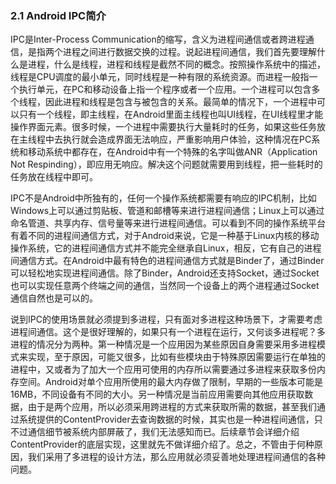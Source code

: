 ### 2.1 Android IPC简介

IPC是Inter-Process Communication的缩写，含义为进程间通信或者跨进程通信，是指两个进程之间进行数据交换的过程。说起进程间通信，我们首先要理解什么是进程，什么是线程，进程和线程是截然不同的概念。按照操作系统中的描述，线程是CPU调度的最小单元，同时线程是一种有限的系统资源。而进程一般指一个执行单元，在PC和移动设备上指一个程序或者一个应用。一个进程可以包含多个线程，因此进程和线程是包含与被包含的关系。最简单的情况下，一个进程中可以只有一个线程，即主线程，在Android里面主线程也叫UI线程，在UI线程里才能操作界面元素。很多时候，一个进程中需要执行大量耗时的任务，如果这些任务放在主线程中去执行就会造成界面无法响应，严重影响用户体验，这种情况在PC系统和移动系统中都存在，在Android中有一个特殊的名字叫做ANR（Application Not Respinding），即应用无响应。解决这个问题就需要用到线程，把一些耗时的任务放在线程中即可。

IPC不是Android中所独有的，任何一个操作系统都需要有响应的IPC机制，比如Windows上可以通过剪贴板、管道和邮槽等来进行进程间通信；Linux上可以通过命名管道、共享内存、信号量等来进行进程间通信。可以看到不同的操作系统平台有着不同的进程间通信方式，对于Android来说，它是一种基于Linux内核的移动操作系统，它的进程间通信方式并不能完全继承自Linux，相反，它有自己的进程间通信方式。在Android中最有特色的进程间通信方式就是Binder了，通过Binder可以轻松地实现进程间通信。除了Binder，Android还支持Socket，通过Socket也可以实现任意两个终端之间的通信，当然同一个设备上的两个进程通过Socket通信自然也是可以的。

说到IPC的使用场景就必须提到多进程，只有面对多进程这种场景下，才需要考虑进程间通信。这个是很好理解的，如果只有一个进程在运行，又何谈多进程呢？多进程的情况分为两种。第一种情况是一个应用因为某些原因自身需要采用多进程模式来实现，至于原因，可能又很多，比如有些模块由于特殊原因需要运行在单独的进程中，又或者为了加大一个应用可使用的内存所以需要通过多进程来获取多份内存空间。Android对单个应用所使用的最大内存做了限制，早期的一些版本可能是16MB，不同设备有不同的大小。另一种情况是当前应用需要向其他应用获取数据，由于是两个应用，所以必须采用跨进程的方式来获取所需的数据，甚至我们通过系统提供的ContentProvider去查询数据的时候，其实也是一种进程间通信，只不过通信细节被系统内部屏蔽了，我们无法感知而已。后续章节会详细介绍ContentProvider的底层实现，这里就先不做详细介绍了。总之，不管由于何种原因，我们采用了多进程的设计方法，那么应用就必须妥善地处理进程间通信的各种问题。
